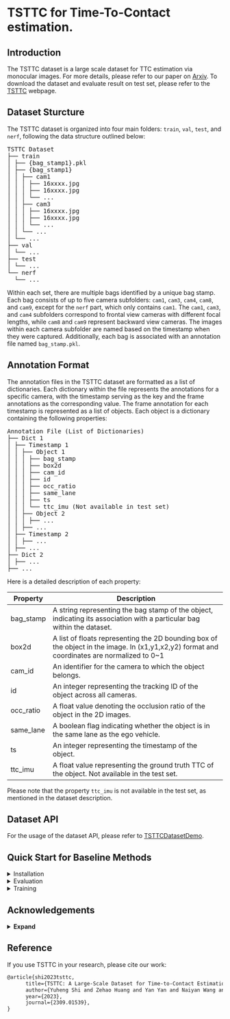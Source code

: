 # TSTTC for Time-To-Contact estimation.

## Introduction
The TSTTC dataset is a large scale dataset for TTC estimation via monocular images. For more details, please refer to our paper on [Arxiv](https://arxiv.org/abs/2309.01539). To download the dataset and evaluate result on test set, please refer to the [TSTTC](https://open-dataset.tusen.ai/) webpage.

## Dataset Sturcture

The TSTTC dataset is organized into four main folders: `train`, `val`, `test`, and `nerf`, following the data structure outlined below:


<pre>
TSTTC Dataset
├── train
│ ├── {bag_stamp1}.pkl
│ ├── {bag_stamp1}
│ │ ├── cam1
│ │ │ ├── 16xxxx.jpg
│ │ │ ├── 16xxxx.jpg
│ │ │ └── ...
│ │ ├── cam3
│ │ │ ├── 16xxxx.jpg
│ │ │ ├── 16xxxx.jpg
│ │ │ └── ...
│ │ └── ...
│ └── ...
├── val
│ └── ...
├── test
│ └── ...
└── nerf
  └── ...
</pre>

Within each set, there are multiple bags identified by a unique bag stamp. Each bag consists of up to five camera subfolders: `cam1`, `cam3`, `cam4`, `cam8`, and `cam9`, except for the `nerf` part, which only contains `cam1`. The `cam1`, `cam3`, and `cam4` subfolders correspond to frontal view cameras with different focal lengths, while `cam8` and `cam9` represent backward view cameras. The images within each camera subfolder are named based on the timestamp when they were captured. Additionally, each bag is associated with an annotation file named `bag_stamp.pkl`.

## Annotation Format

The annotation files in the TSTTC dataset are formatted as a list of dictionaries. Each dictionary within the file represents the annotations for a specific camera, with the timestamp serving as the key and the frame annotations as the corresponding value. The frame annotation for each timestamp is represented as a list of objects. Each object is a dictionary containing the following properties:


<pre>
Annotation File (List of Dictionaries)
├── Dict 1
│ ├── Timestamp 1
│ │ ├── Object 1
│ │ │ ├── bag_stamp
│ │ │ ├── box2d
│ │ │ ├── cam_id
│ │ │ ├── id
│ │ │ ├── occ_ratio
│ │ │ ├── same_lane
│ │ │ ├── ts
│ │ │ └── ttc_imu (Not available in test set)
│ │ ├── Object 2
│ │ │ ├── ...
│ │ ├── ...
│ ├── Timestamp 2
│ │ ├── ...
│ ├── ...
├── Dict 2
│ ├── ...
├── ...
</pre>

Here is a detailed description of each property:

| Property        | Description                                                                                                                |
|-----------------|----------------------------------------------------------------------------------------------------------------------------|
| bag_stamp       | A string representing the bag stamp of the object, indicating its association with a particular bag within the dataset.    |
| box2d           | A list of floats representing the 2D bounding box of the object in the image. In (x1,y1,x2,y2) format and coordinates are normalized to 0~1 |
| cam_id          | An identifier for the camera to which the object belongs.                                                                 |
| id              | An integer representing the tracking ID of the object across all cameras.                                                |
| occ_ratio       | A float value denoting the occlusion ratio of the object in the 2D images.                                               |
| same_lane       | A boolean flag indicating whether the object is in the same lane as the ego vehicle.                                     |
| ts              | An integer representing the timestamp of the object.                                                                     |
| ttc_imu         | A float value representing the ground truth TTC of the object. Not available in the test set.         |

Please note that the property `ttc_imu` is not available in the test set, as mentioned in the dataset description. 


## Dataset API
For the usage of the dataset API, please refer to [TSTTCDatasetDemo](./data/TSTTCDatasetDemo.ipynb).

## Quick Start for Baseline Methods
<details>
<summary>Installation</summary>

Install TSTTC from source.
```shell
git clone git@github.com:YuHengsss/TSTTC.git
cd TSTTC
```

Create conda env.
```shell
conda create -n TSTTC python=3.7

conda activate TSTTC

pip install -r requirements.txt

cd cuda_ops

pip3 install -v -e .

cd ..
```
</details>


<details> 
<summary>Evaluation</summary>

### Evaluate the Pixel MSE.
```shell
python tools/eval_baseline.py --path [path_to_your_val_set]
```

### Evaluate the Deep Scale

Step1. Replace the valset_dir and valAnnoPath of the [exp_file](./exp/Deep_TTC.py) to the path of your own validation set 


Step2. Run the evaluation code
```shell
python tools/eval.py -f ./exp/Deep_TTC.py -c [path_to_your_weights] --path [path_to_your_val_set] -d 1 -b 8 --fp16 --box_level
```

</details>

<details>
<summary>Training</summary>
Step1. Replace the trainset_dir and trainAnnoPath of the [exp_file](./exp/Deep_TTC.py) to the path of your own training set

Step2. Run the training code
```shell
python tools/train.py -f ./exp/Deep_TTC.py -d 1 -b 8 --fp16 
```
</details>

## Acknowledgements
<details><summary> <b>Expand</b> </summary>

* [https://github.com/Megvii-BaseDetection/YOLOX](https://github.com/Megvii-BaseDetection/YOLOX)
</details>

## Reference
If you use TSTTC in your research, please cite our work:
```latex
@article{shi2023tsttc,
      title={TSTTC: A Large-Scale Dataset for Time-to-Contact Estimation in Driving Scenarios}, 
      author={Yuheng Shi and Zehao Huang and Yan Yan and Naiyan Wang and Xiaojie Guo},
      year={2023},
      journal={2309.01539},
}
```
